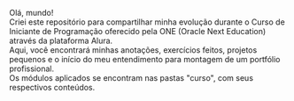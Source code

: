 Olá, mundo! <br>
Criei este repositório para compartilhar minha evolução durante o Curso de Iniciante de Programação oferecido pela ONE (Oracle Next Education) através da plataforma Alura. <br>
Aqui, você encontrará minhas anotações, exercícios feitos, projetos pequenos e o início do meu entendimento para montagem de um portfólio profissional. <br>
Os módulos aplicados se encontram nas pastas "curso", com seus respectivos conteúdos.
